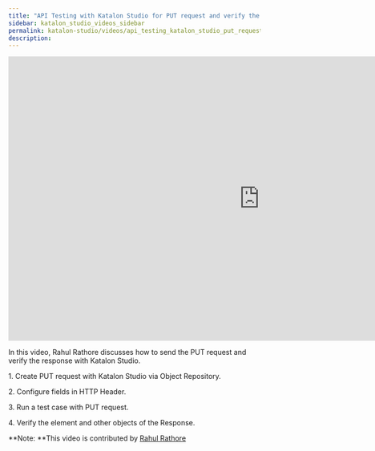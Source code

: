 ```yaml
---
title: "API Testing with Katalon Studio for PUT request and verify the response"
sidebar: katalon_studio_videos_sidebar
permalink: katalon-studio/videos/api_testing_katalon_studio_put_request_verify_response.html
description:
---
```

<iframe width="1001" height="568" src="https://www.youtube.com/embed/0Ay6Ta3ir-M?list=PLlsKgYi2Lw732Snuu4qPlkvnOykiiatKc" frameborder="0" allow="accelerometer; autoplay; clipboard-write; encrypted-media; gyroscope; picture-in-picture" allowfullscreen></iframe>

In this video, Rahul Rathore discusses how to send the PUT request and verify the response with Katalon Studio.

1\. Create PUT request with Katalon Studio via Object Repository.

2\. Configure fields in HTTP Header.

3\. Run a test case with PUT request.

4\. Verify the element and other objects of the Response.

**Note: **This video is contributed by [Rahul Rathore](https://www.youtube.com/channel/UCeuu4kw1a7SRSdH7TGAn7gg)